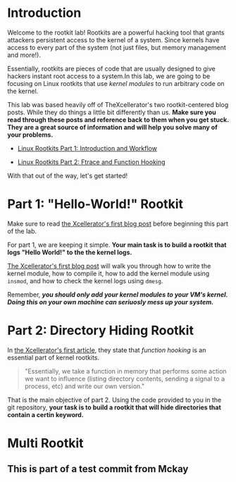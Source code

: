 # Introduction

Welcome to the rootkit lab! Rootkits are a powerful hacking tool that grants attackers persistent access to the kernel of a system. Since kernels have access to every part of the system (not just files, but memory management and more!). 

Essentially, rootkits are pieces of code that are usually designed to give hackers instant root access to a system.In this lab, we are going to be focusing on Linux rootkits that use *kernel modules* to run arbitrary code on the kernel.

This lab was based heavily off of TheXcellerator's two rootkit-centered blog posts. While they do things a little bit differently than us. **Make sure you read through these posts and reference back to them when you get stuck. They are a great source of information and will help you solve many of your problems.**

- [Linux Rootkits Part 1: Introduction and Workflow](https://xcellerator.github.io/posts/linux_rootkits_01/)

- [Linux Rootkits Part 2: Ftrace and Function Hooking](https://xcellerator.github.io/posts/linux_rootkits_02/)

With that out of the way, let's get started!

# Part 1: "Hello-World!" Rootkit

Make sure to read [the Xcellerator's first blog post](https://xcellerator.github.io/posts/linux_rootkits_01/) before beginning this part of the lab.

For part 1, we are keeping it simple. **Your main task is to build a rootkit that logs "Hello World!" to the the kernel logs.**

[The Xcellerator's first blog post](https://xcellerator.github.io/posts/linux_rootkits_01/#what-is-a-kernel-mode-rootkit) will walk you through how to write the kernel module, how to compile it, how to add the kernel module using `insmod`, and how to check the kernel logs using `dmesg`.

Remember, ***you should only add your kernel modules to your VM's kernel. Doing this on your own machine can seriuosly mess up your system.***

# Part 2: Directory Hiding Rootkit

In [the Xcellerator's first article](https://xcellerator.github.io/posts/linux_rootkits_01/#what-is-a-kernel-mode-rootkit), they state that *function hooking* is an essential part of kernel rootkits.

> "Essentially, we take a function in memory that performs some action we want to influence (listing directory contents, sending a signal to a process, etc) and write our own version."

That is the main objective of part 2. Using the code provided to you in the git repository, **your task is to build a rootkit that will hide directories that contain a certin keyword.**

# Multi Rootkit

## This is part of a test commit from Mckay